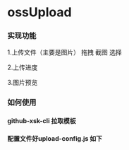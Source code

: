 # ossUpload

### 实现功能
1.上传文件（主要是图片）
  拖拽
  截图
  选择

2.上传进度

3.图片预览

### 如何使用

#### github-xsk-cli 拉取模板



#### 配置文件好upload-config.js 如下


 